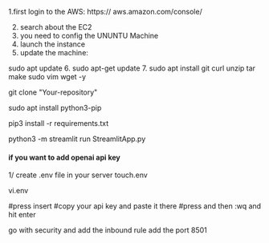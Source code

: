 

1.first login to the AWS: https:// aws.amazon.com/console/

2. search about the EC2
3. you need to config the UNUNTU Machine
4. launch the instance
5. update the machine:

sudo apt update
6. sudo apt-get update
7. 
sudo apt install git curl unzip tar make sudo vim wget -y


git clone "Your-repository"


sudo apt install python3-pip

pip3 install -r requirements.txt


python3 -m streamlit run StreamlitApp.py

#### if you want to add openai api key

1/ create .env file in your server touch.env

vi.env

#press insert
#copy  your api key and paste it there
#press and then :wq  and hit enter


go with security and add the inbound rule
add the port 8501
